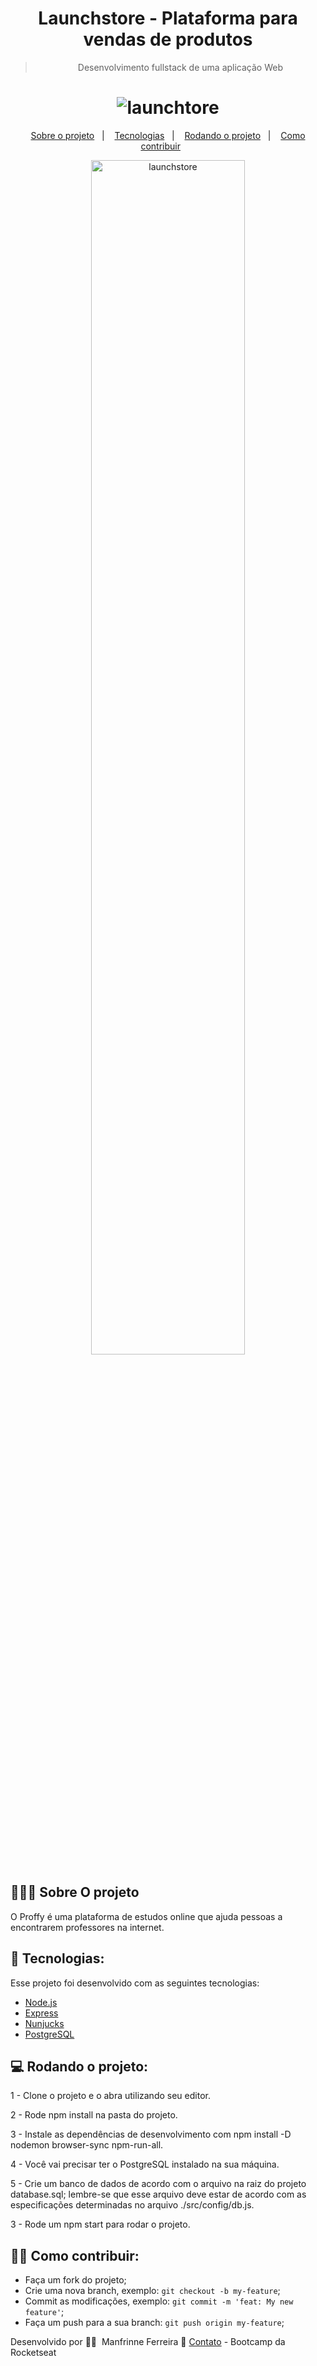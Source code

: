 <div align="center">

# Launchstore - Plataforma para vendas de produtos

> Desenvolvimento fullstack de uma aplicação Web
</div>



<h1 align="center">
    <img alt="launchtore" title="launchtore" src=".github/logo.svg" />
</h1>

<p align="center">
  <a href="#-sobre-o-projeto">Sobre o projeto</a>&nbsp;&nbsp;&nbsp;|&nbsp;&nbsp;&nbsp;
  <a href="#-tecnologias">Tecnologias</a>&nbsp;&nbsp;&nbsp;|&nbsp;&nbsp;&nbsp;
  <a href="#-rodando-o-projeto">Rodando o projeto</a>&nbsp;&nbsp;&nbsp;|&nbsp;&nbsp;&nbsp;
  <a href="#-como-contribuir">Como contribuir</a>&nbsp;&nbsp;&nbsp;&nbsp;&nbsp;&nbsp;
  
</p>

<p align="center">
  <img alt="launchstore" src=".github/launchstore.png" width="70%">
</p>

## 👨🏻‍💻 Sobre O projeto

O Proffy é uma plataforma de estudos online que ajuda pessoas a encontrarem professores na internet.

## 🚀 Tecnologias:

Esse projeto foi desenvolvido com as seguintes tecnologias:

- [Node.js](https://nodejs.org/en/)
- [Express](https://expressjs.com/pt-br/)
- [Nunjucks](https://mozilla.github.io/nunjucks/)
- [PostgreSQL](https://www.postgresql.org/)

## 💻 Rodando o projeto:

1 - Clone o projeto e o abra utilizando seu editor.

2 - Rode npm install na pasta do projeto.

3 - Instale as dependências de desenvolvimento com npm install -D nodemon browser-sync npm-run-all.

4 - Você vai precisar ter o PostgreSQL instalado na sua máquina.

5 - Crie um banco de dados de acordo com o arquivo na raiz do projeto database.sql; lembre-se que esse arquivo deve estar de acordo com as especificações determinadas no arquivo ./src/config/db.js.

3 - Rode um npm start para rodar o projeto.

## 👨‍🏫 Como contribuir:

-  Faça um fork do projeto;
-  Crie uma nova branch, exemplo: `git checkout -b my-feature`;
-  Commit as modificações, exemplo: `git commit -m 'feat: My new feature'`;
-  Faça um push para a sua branch: `git push origin my-feature`;


Desenvolvido por 🧗‍♂️&nbsp; Manfrinne Ferreira 🥇 [Contato](https://www.linkedin.com/in/manfrinne-ferreira-6033121a7/) - Bootcamp da Rocketseat
